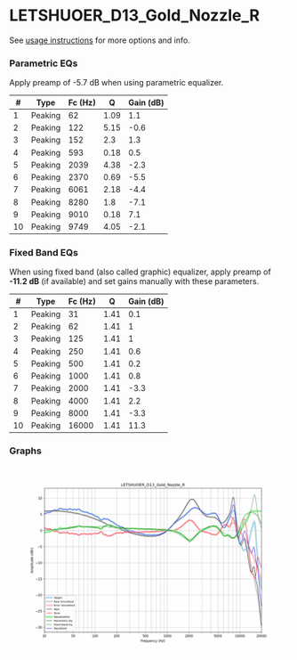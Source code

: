 # LETSHUOER_D13_Gold_Nozzle_R
See [usage instructions](https://github.com/jaakkopasanen/AutoEq#usage) for more options and info.

### Parametric EQs
Apply preamp of -5.7 dB when using parametric equalizer.

|   # | Type    |   Fc (Hz) |    Q |   Gain (dB) |
|-----|---------|-----------|------|-------------|
|   1 | Peaking |        62 | 1.09 |         1.1 |
|   2 | Peaking |       122 | 5.15 |        -0.6 |
|   3 | Peaking |       152 | 2.3  |         1.3 |
|   4 | Peaking |       593 | 0.18 |         0.5 |
|   5 | Peaking |      2039 | 4.38 |        -2.3 |
|   6 | Peaking |      2370 | 0.69 |        -5.5 |
|   7 | Peaking |      6061 | 2.18 |        -4.4 |
|   8 | Peaking |      8280 | 1.8  |        -7.1 |
|   9 | Peaking |      9010 | 0.18 |         7.1 |
|  10 | Peaking |      9749 | 4.05 |        -2.1 |

### Fixed Band EQs
When using fixed band (also called graphic) equalizer, apply preamp of **-11.2 dB** (if available) and set gains manually with these parameters.

|   # | Type    |   Fc (Hz) |    Q |   Gain (dB) |
|-----|---------|-----------|------|-------------|
|   1 | Peaking |        31 | 1.41 |         0.1 |
|   2 | Peaking |        62 | 1.41 |         1   |
|   3 | Peaking |       125 | 1.41 |         1   |
|   4 | Peaking |       250 | 1.41 |         0.6 |
|   5 | Peaking |       500 | 1.41 |         0.2 |
|   6 | Peaking |      1000 | 1.41 |         0.8 |
|   7 | Peaking |      2000 | 1.41 |        -3.3 |
|   8 | Peaking |      4000 | 1.41 |         2.2 |
|   9 | Peaking |      8000 | 1.41 |        -3.3 |
|  10 | Peaking |     16000 | 1.41 |        11.3 |

### Graphs
![](./LETSHUOER_D13_Gold_Nozzle_R.png)
